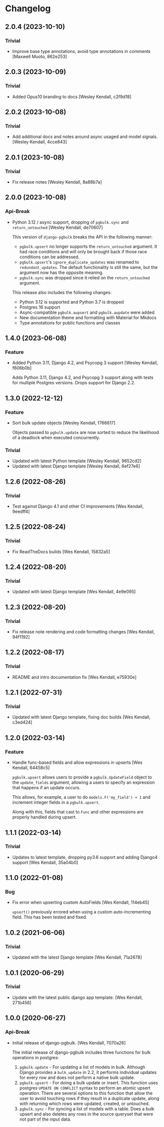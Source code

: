 # Changelog

## 2.0.4 (2023-10-10)

### Trivial

  - Improve base type annotations, avoid type annotations in comments [Maxwell Muoto, 862e253]

## 2.0.3 (2023-10-09)

### Trivial

  - Added Opus10 branding to docs [Wesley Kendall, c2f9d18]

## 2.0.2 (2023-10-08)

### Trivial

  - Add additional docs and notes around async usaged and model signals. [Wesley Kendall, 4cce843]

## 2.0.1 (2023-10-08)

### Trivial

  - Fix release notes [Wesley Kendall, 8a88b7a]

## 2.0.0 (2023-10-08)

### Api-Break

  - Python 3.12 / async support, dropping of `pgbulk.sync` and `return_untouched` [Wesley Kendall, de70607]

    This version of `django-pgbulk` breaks the API in the following manner:

    - `pgbulk.upsert` no longer supports the `return_untouched` argument. It had race conditions and will only be brought back if those race conditions can be addressed.
    - `pgbulk.upsert`'s `ignore_duplicate_updates` was renamed to `redundant_updates`. The default functionality is still the same, but the argument now has the opposite meaning.
    - `pgbulk.sync` was dropped since it relied on the `return_untouched` argument.

    This release also includes the following changes:

    - Python 3.12 is supported and Python 3.7 is dropped
    - Postgres 16 support
    - Async-compatible `pgbulk.aupsert` and `pgbulk.aupdate` were added
    - New documentation theme and formatting with Material for Mkdocs
    - Type annotations for public functions and classes

## 1.4.0 (2023-06-08)

### Feature

  - Added Python 3.11, Django 4.2, and Psycopg 3 support [Wesley Kendall, f606b0b]

    Adds Python 3.11, Django 4.2, and Psycopg 3 support along with tests for multiple Postgres versions. Drops support for Django 2.2.

## 1.3.0 (2022-12-12)

### Feature

  - Sort bulk update objects [Wesley Kendall, f766617]

    Objects passed to ``pgbulk.update`` are now sorted to reduce the likelihood of
    a deadlock when executed concurrently.

### Trivial

  - Updated with latest Python template [Wesley Kendall, 9652cd2]
  - Updated with latest Django template [Wesley Kendall, 6ef27e6]

## 1.2.6 (2022-08-26)

### Trivial

  - Test against Django 4.1 and other CI improvements [Wes Kendall, 9eedff4]

## 1.2.5 (2022-08-24)

### Trivial

  - Fix ReadTheDocs builds [Wes Kendall, 15832a5]

## 1.2.4 (2022-08-20)

### Trivial

  - Updated with latest Django template [Wes Kendall, 4e9e095]

## 1.2.3 (2022-08-20)

### Trivial

  - Fix release note rendering and code formatting changes [Wes Kendall, 94f1192]

## 1.2.2 (2022-08-17)

### Trivial

  - README and intro documentation fix [Wes Kendall, e75930e]

## 1.2.1 (2022-07-31)

### Trivial

  - Updated with latest Django template, fixing doc builds [Wes Kendall, c3ed424]

## 1.2.0 (2022-03-14)

### Feature

  - Handle func-based fields and allow expressions in upserts [Wes Kendall, 64458c5]

    ``pgbulk.upsert`` allows users to provide a ``pgbulk.UpdateField`` object
    to the ``update_fields`` argument, allowing a users to specify an expression
    that happens if an update occurs.

    This allows, for example, a user to do ``models.F('my_field') + 1`` and
    increment integer fields in a ``pgbulk.upsert``.

    Along with this, fields that cast to ``Func`` and other expressions are
    properly handled during upsert.

## 1.1.1 (2022-03-14)

### Trivial

  - Updates to latest template, dropping py3.6 support and adding Django4 support [Wes Kendall, 35a04b0]

## 1.1.0 (2022-01-08)

### Bug

  - Fix error when upserting custom AutoFields [Wes Kendall, 114eb45]

    ``upsert()`` previously errored when using a custom auto-incrementing field. This
    has been tested and fixed.

## 1.0.2 (2021-06-06)

### Trivial

  - Updated with the latest Django template [Wes Kendall, 71a2678]

## 1.0.1 (2020-06-29)

### Trivial

  - Update with the latest public django app template. [Wes Kendall, 271b456]

## 1.0.0 (2020-06-27)

### Api-Break

  - Initial release of django-pgbulk. [Wes Kendall, 7070a26]

    The initial release of django-pgbulk includes three functions for
    bulk operations in postgres:

    1. ``pgbulk.update`` - For updating a list of models in bulk. Although Django
       provides a ``bulk_update`` in 2.2, it performs individual updates for
       every row and does not perform a native bulk update.
    2. ``pgbulk.upsert`` - For doing a bulk update or insert. This function uses
       postgres ``UPDATE ON CONFLICT`` syntax to perform an atomic upsert
       operation. There are several options to this function that allow the
       user to avoid touching rows if they result in a duplicate update, along
       with returning which rows were updated, created, or untouched.
    3. ``pgbulk.sync`` - For syncing a list of models with a table. Does a bulk
       upsert and also deletes any rows in the source queryset that were not
       part of the input data.
